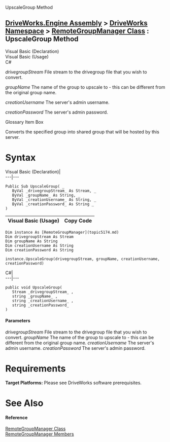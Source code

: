 UpscaleGroup Method   
  
[DriveWorks.Engine Assembly](topic2156.md) > [DriveWorks Namespace](topic2159.md) > [RemoteGroupManager Class](topic5174.md) : UpscaleGroup Method  
---  
  
Visual Basic (Declaration)    
Visual Basic (Usage)    
C# 

_drivegroupStream_
    File stream to the drivegroup file that you wish to convert.

_groupName_
    The name of the group to upscale to - this can be different from the original group name.

_creationUsername_
    The server's admin username.

_creationPassword_
    The server's admin password.

Glossary Item Box

Converts the specified group into shared group that will be hosted by this server. 

# Syntax

Visual Basic (Declaration)|   
---|---  
      
    
    Public Sub UpscaleGroup( _
       ByVal _drivegroupStream_ As Stream, _
       ByVal _groupName_ As String, _
       ByVal _creationUsername_ As String, _
       ByVal _creationPassword_ As String _
    )   
  
Visual Basic (Usage)| Copy Code  
---|---  
      
    
    Dim instance As [RemoteGroupManager](topic5174.md)
    Dim drivegroupStream As Stream
    Dim groupName As String
    Dim creationUsername As String
    Dim creationPassword As String
     
    instance.UpscaleGroup(drivegroupStream, groupName, creationUsername, creationPassword)  
  
C#|   
---|---  
      
    
    public void UpscaleGroup( 
       Stream _drivegroupStream_ ,
       string _groupName_ ,
       string _creationUsername_ ,
       string _creationPassword_
    )  
  
#### Parameters

 _drivegroupStream_
    File stream to the drivegroup file that you wish to convert.
_groupName_
    The name of the group to upscale to - this can be different from the original group name.
_creationUsername_
    The server's admin username.
_creationPassword_
    The server's admin password.

# Requirements

**Target Platforms:** Please see DriveWorks software prerequisites.

# See Also

#### Reference

[RemoteGroupManager Class](topic5174.md)   
[RemoteGroupManager Members](topic5175.md)


